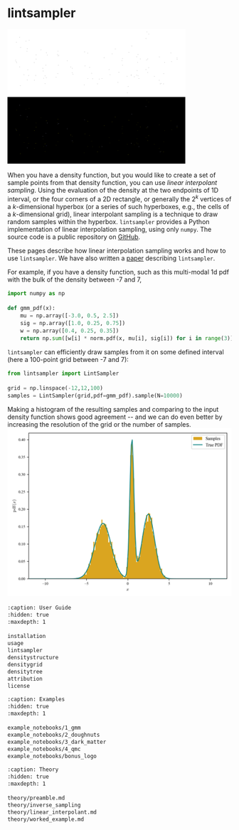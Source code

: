 # lintsampler
<img src="_static/lintsampler.gif" class="only-light" alt="Animation showing 'lintsampler' rendered in points (black points on white background).">
<img src="_static/lintsamplerdark.gif" class="only-dark" alt="Animation showing 'lintsampler' rendered in points (white points on black background).">


When you have a density function, but you would like to create a set of sample points from that density function, you can use _linear interpolant sampling_. Using the evaluation of the density at the two endpoints of 1D interval, or the four corners of a 2D rectangle, or generally the $2^k$ vertices of a $k$-dimensional hyperbox (or a series of such hyperboxes, e.g., the cells of a $k$-dimensional grid), linear interpolant sampling is a technique to draw random samples within the hyperbox. `lintsampler` provides a Python implementation of linear interpolation sampling, using only `numpy`. The source code is a public repository on [GitHub](https://github.com/aneeshnaik/lintsampler).

These pages describe how linear interpolation sampling works and how to use `lintsampler`. We have also written a [paper](https://github.com/aneeshnaik/lintsampler/blob/main/paper/paper.pdf) describing `lintsampler`.

For example, if you have a density function, such as this multi-modal 1d pdf with the bulk of the density between -7 and 7,

```python
import numpy as np

def gmm_pdf(x):
    mu = np.array([-3.0, 0.5, 2.5])
    sig = np.array([1.0, 0.25, 0.75])
    w = np.array([0.4, 0.25, 0.35])
    return np.sum([w[i] * norm.pdf(x, mu[i], sig[i]) for i in range(3)], axis=0)
```

`lintsampler` can efficiently draw samples from it on some defined interval (here a 100-point grid between -7 and 7):

```python
from lintsampler import LintSampler

grid = np.linspace(-12,12,100)
samples = LintSampler(grid,pdf=gmm_pdf).sample(N=10000)
```

Making a histogram of the resulting samples and comparing to the input density function shows good agreement -- and we can do even better by increasing the resolution of the grid or the number of samples.
![Example 1d pdf with comparative histogram of sampled points.](./assets/example1.png)



```{toctree}
:caption: User Guide
:hidden: true
:maxdepth: 1

installation
usage
lintsampler
densitystructure
densitygrid
densitytree
attribution
license
```

```{toctree}
:caption: Examples
:hidden: true
:maxdepth: 1

example_notebooks/1_gmm
example_notebooks/2_doughnuts
example_notebooks/3_dark_matter
example_notebooks/4_qmc
example_notebooks/bonus_logo
```

```{toctree}
:caption: Theory
:hidden: true
:maxdepth: 1

theory/preamble.md
theory/inverse_sampling
theory/linear_interpolant.md
theory/worked_example.md
```